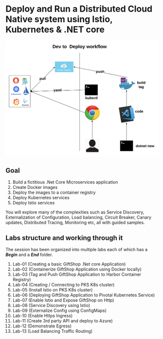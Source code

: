 # Deploy and Run a Distributed Cloud Native system using Istio, Kubernetes & .NET core

![Dev to Deploy](Assets/Dev-to-Deploy.png "Dev to Deploy")

## Goal

1. Build a fictitious .Net Core Microservices application
2. Create Docker images
3. Deploy the images to a container registry
4. Deploy Kubernetes services 
5. Deploy Istio services 

You will explore many of the complexities such as 
Service Discovery, 
Externalization of Configuration, 
Load balancing, 
Circuit Breaker, 
Canary updates, 
Distributed Tracing, 
Monitoring etc, 
all with guided samples.

## Labs structure and working through it

The session has been organized into multiple labs each of which has a _**Begin**_ and a _**End**_ folder. 

1. Lab-01 (Creating a basic GiftShop .Net core Application)
2. Lab-02 (Containerize GiftShop Application using Docker locally)
3. Lab-03 (Tag and Push GiftShop Application to Harbor Container Registry)
4. Lab-04 (Creating / Connecting to PKS K8s cluster)
5. Lab-05 (Install Istio on PKS K8s cluster)
6. Lab-06 (Deploying GiftShop Application to Pivotal Kubernetes Service)
7. Lab-07 (Enable Istio and Expose GiftShop on Http)
8. Lab-08 (Service Discovery using Istio)
9. Lab-09 (Externalize Config using ConfigMaps)
10. Lab-10 (Enable Https Ingress)
11. Lab-11 (Create 3rd party API and deploy to Azure)
12. Lab-12 (Demonstrate Egress)
13. Lab-13 (Load Balancing Traffic Routing)